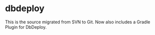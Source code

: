 dbdeploy
========

This is the source migrated from SVN to Git. Now also includes a Gradle Plugin for DbDeploy.
